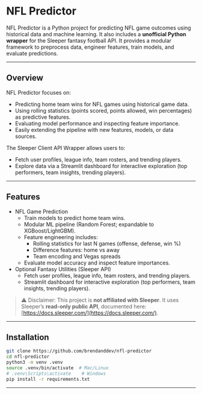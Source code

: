 # NFL Predictor

NFL Predictor is a Python project for predicting NFL game outcomes using historical data and machine learning. It also includes a **unofficial Python wrapper** for the Sleeper fantasy football API.
It provides a modular framework to preprocess data, engineer features, train models, and evaluate predictions.

---

## Overview

NFL Predictor focuses on:
- Predicting home team wins for NFL games using historical game data.
- Using rolling statistics (points scored, points allowed, win percentages) as predictive features.
- Evaluating model performance and inspecting feature importance.
- Easily extending the pipeline with new features, models, or data sources.

The Sleeper Client API Wrapper allows users to:
- Fetch user profiles, league info, team rosters, and trending players.
- Explore data via a Streamlit dashboard for interactive exploration (top performers, team insights, trending players).

---

## Features

- NFL Game Prediction
  - Train models to predict home team wins.
  - Modular ML pipeline (Random Forest; expandable to XGBoost/LightGBM).
  - Feature engineering includes:
    - Rolling statistics for last N games (offense, defense, win %)
    - Difference features: home vs away
    - Team encoding and Vegas spreads
  - Evaluate model accuracy and inspect feature importances.
- Optional Fantasy Utilities (Sleeper API)
  - Fetch user profiles, league info, team rosters, and trending players.
  - Streamlit dashboard for interactive exploration (top performers, team insights, trending players).


> ⚠️ Disclaimer: This project is **not affiliated with Sleeper**.
> It uses Sleeper’s **read-only public API**, documented here: [https://docs.sleeper.com/](https://docs.sleeper.com/).

---

## Installation

```bash
git clone https://github.com/brendanddev/nfl-predictor
cd nfl-predictor
python3 -m venv .venv
source .venv/bin/activate  # Mac/Linux
# .venv\Scripts\activate    # Windows
pip install -r requirements.txt
```

---
